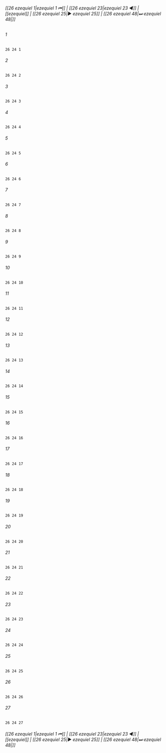 
###### [[26 ezequiel 1|ezequiel 1 ⏮]] | [[26 ezequiel 23|ezequiel 23 ◀]] | [[ezequiel]] | [[26 ezequiel 25|▶ ezequiel 25]] | [[26 ezequiel 48|⏭ ezequiel 48|]]

###### 1
``` verse
26 24 1 
```
###### 2
``` verse
26 24 2 
```
###### 3
``` verse
26 24 3 
```
###### 4
``` verse
26 24 4 
```
###### 5
``` verse
26 24 5 
```
###### 6
``` verse
26 24 6 
```
###### 7
``` verse
26 24 7 
```
###### 8
``` verse
26 24 8 
```
###### 9
``` verse
26 24 9 
```
###### 10
``` verse
26 24 10 
```
###### 11
``` verse
26 24 11 
```
###### 12
``` verse
26 24 12 
```
###### 13
``` verse
26 24 13 
```
###### 14
``` verse
26 24 14 
```
###### 15
``` verse
26 24 15 
```
###### 16
``` verse
26 24 16 
```
###### 17
``` verse
26 24 17 
```
###### 18
``` verse
26 24 18 
```
###### 19
``` verse
26 24 19 
```
###### 20
``` verse
26 24 20 
```
###### 21
``` verse
26 24 21 
```
###### 22
``` verse
26 24 22 
```
###### 23
``` verse
26 24 23 
```
###### 24
``` verse
26 24 24 
```
###### 25
``` verse
26 24 25 
```
###### 26
``` verse
26 24 26 
```
###### 27
``` verse
26 24 27 
```

###### [[26 ezequiel 1|ezequiel 1 ⏮]] | [[26 ezequiel 23|ezequiel 23 ◀]] | [[ezequiel]] | [[26 ezequiel 25|▶ ezequiel 25]] | [[26 ezequiel 48|⏭ ezequiel 48|]]

